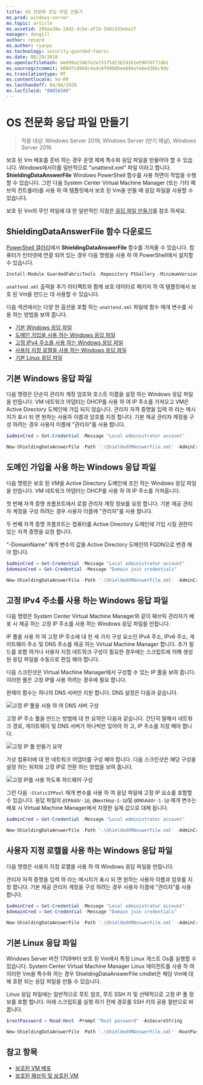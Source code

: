 ```yaml
---
title: OS 전문화 응답 파일 만들기
ms.prod: windows-server
ms.topic: article
ms.assetid: 299aa38e-28d2-4cbe-af16-5b8c533eba1f
manager: dongill
author: rpsqrd
ms.author: ryanpu
ms.technology: security-guarded-fabric
ms.date: 08/29/2018
ms.openlocfilehash: be099a234b7e2e73375d23b19161e59876f71d61
ms.sourcegitcommit: b00d7c8968c4adc8f699dbee694afe6ed36bc9de
ms.translationtype: MT
ms.contentlocale: ko-KR
ms.lasthandoff: 04/08/2020
ms.locfileid: "80856506"
---
```

# <a name="create-os-specialization-answer-file"></a>OS 전문화 응답 파일 만들기

>적용 대상: Windows Server 2019, Windows Server (반기 채널), Windows Server 2016

보호 된 Vm 배포를 준비 하는 경우 운영 체제 특수화 응답 파일을 만들어야 할 수 있습니다. Windows에서이를 일반적으로 "unattend.xml" 파일 이라고 합니다. **ShieldingDataAnswerFile** Windows PowerShell 함수를 사용 하면이 작업을 수행할 수 있습니다. 그런 다음 System Center Virtual Machine Manager (또는 기타 패브릭 컨트롤러)를 사용 하 여 템플릿에서 보호 된 Vm을 만들 때 응답 파일을 사용할 수 있습니다.

보호 된 Vm의 무인 파일에 대 한 일반적인 지침은 [응답 파일 만들기](guarded-fabric-tenant-creates-shielding-data.md#create-an-answer-file)를 참조 하세요.
 
## <a name="downloading-the-new-shieldingdataanswerfile-function"></a>ShieldingDataAnswerFile 함수 다운로드

[PowerShell 갤러리](https://aka.ms/gftools)에서 **ShieldingDataAnswerFile** 함수를 가져올 수 있습니다. 컴퓨터가 인터넷에 연결 되어 있는 경우 다음 명령을 사용 하 여 PowerShell에서 설치할 수 있습니다.

```powershell
Install-Module GuardedFabricTools -Repository PSGallery -MinimumVersion 1.0.0
```

`unattend.xml` 출력을 추가 아티팩트와 함께 보호 데이터로 패키지 하 여 템플릿에서 보호 된 Vm을 만드는 데 사용할 수 있습니다.

다음 섹션에서는 다양 한 옵션을 포함 하는 `unattend.xml` 파일에 함수 매개 변수를 사용 하는 방법을 보여 줍니다.

- [기본 Windows 응답 파일](#basic-windows-answer-file)
- [도메인 가입을 사용 하는 Windows 응답 파일](#windows-answer-file-with-domain-join)
- [고정 IPv4 주소를 사용 하는 Windows 응답 파일](#windows-answer-file-with-static-ipv4-addresses)
- [사용자 지정 로캘을 사용 하는 Windows 응답 파일](#windows-answer-file-with-a-custom-locale)
- [기본 Linux 응답 파일](#basic-linux-answer-file)

## <a name="basic-windows-answer-file"></a>기본 Windows 응답 파일

다음 명령은 단순히 관리자 계정 암호와 호스트 이름을 설정 하는 Windows 응답 파일을 만듭니다.
VM 네트워크 어댑터는 DHCP를 사용 하 여 IP 주소를 가져오고 VM은 Active Directory 도메인에 가입 되지 않습니다.
관리자 자격 증명을 입력 하 라는 메시지가 표시 되 면 원하는 사용자 이름과 암호를 지정 합니다.
기본 제공 관리자 계정을 구성 하려는 경우 사용자 이름에 "관리자"를 사용 합니다.

```powershell
$adminCred = Get-Credential -Message "Local administrator account"

New-ShieldingDataAnswerFile -Path '.\ShieldedVMAnswerFile.xml' -AdminCredentials $adminCred
```

## <a name="windows-answer-file-with-domain-join"></a>도메인 가입을 사용 하는 Windows 응답 파일

다음 명령은 보호 된 VM을 Active Directory 도메인에 조인 하는 Windows 응답 파일을 만듭니다.
VM 네트워크 어댑터는 DHCP를 사용 하 여 IP 주소를 가져옵니다.

첫 번째 자격 증명 프롬프트에서 로컬 관리자 계정 정보를 요청 합니다.
기본 제공 관리자 계정을 구성 하려는 경우 사용자 이름에 "관리자"를 사용 합니다.

두 번째 자격 증명 프롬프트는 컴퓨터를 Active Directory 도메인에 가입 시킬 권한이 있는 자격 증명을 요청 합니다.

"-DomainName" 매개 변수의 값을 Active Directory 도메인의 FQDN으로 변경 해야 합니다.

```powershell
$adminCred = Get-Credential -Message "Local administrator account"
$domainCred = Get-Credential -Message "Domain join credentials"

New-ShieldingDataAnswerFile -Path '.\ShieldedVMAnswerFile.xml' -AdminCredentials $adminCred -DomainName 'my.contoso.com' -DomainJoinCredentials $domainCred
```
## <a name="windows-answer-file-with-static-ipv4-addresses"></a>고정 IPv4 주소를 사용 하는 Windows 응답 파일

다음 명령은 System Center Virtual Machine Manager와 같이 패브릭 관리자가 배포 시 제공 하는 고정 IP 주소를 사용 하는 Windows 응답 파일을 만듭니다.

IP 풀을 사용 하 여 고정 IP 주소에 대 한 세 가지 구성 요소인 IPv4 주소, IPv6 주소, 게이트웨이 주소 및 DNS 주소를 제공 하는 Virtual Machine Manager 합니다. 추가 필드를 포함 하거나 사용자 지정 네트워크 구성이 필요한 경우에는 스크립트에 의해 생성 된 응답 파일을 수동으로 편집 해야 합니다.

다음 스크린샷은 Virtual Machine Manager에서 구성할 수 있는 IP 풀을 보여 줍니다. 이러한 풀은 고정 IP를 사용 하려는 경우에 필요 합니다.

현재이 함수는 하나의 DNS 서버만 지원 합니다. DNS 설정은 다음과 같습니다.

![고정 IP 풀을 사용 하 여 DNS 서버 구성](../media/Guarded-Fabric-Shielded-VM/guarded-host-unattend-static-ip-address-pool-dns-settings.png)

고정 IP 주소 풀을 만드는 방법에 대 한 요약은 다음과 같습니다. 간단히 말해서 네트워크 경로, 게이트웨이 및 DNS 서버가 하나씩만 있어야 하 고, IP 주소를 지정 해야 합니다.

![고정 IP 풀 만들기 요약](../media/Guarded-Fabric-Shielded-VM/guarded-host-unattend-static-ip-address-pool-summary.png)

가상 컴퓨터에 대 한 네트워크 어댑터를 구성 해야 합니다. 다음 스크린샷은 해당 구성을 설정 하는 위치와 고정 IP로 전환 하는 방법을 보여 줍니다.

![고정 IP를 사용 하도록 하드웨어 구성](../media/Guarded-Fabric-Shielded-VM/guarded-host-unattend-static-ip-address-pool-network-adapter-settings.png)

그런 다음 `-StaticIPPool` 매개 변수를 사용 하 여 응답 파일에 고정 IP 요소를 포함할 수 있습니다. 응답 파일의 `@IPAddr-1@`, `@NextHop-1-1@`및 `@DNSAddr-1-1@` 매개 변수는 배포 시 Virtual Machine Manager에서 지정한 실제 값으로 대체 됩니다.

```powershell
$adminCred = Get-Credential -Message "Local administrator account"

New-ShieldingDataAnswerFile -Path '.\ShieldedVMAnswerFile.xml' -AdminCredentials $adminCred -StaticIPPool IPv4Address
```

## <a name="windows-answer-file-with-a-custom-locale"></a>사용자 지정 로캘을 사용 하는 Windows 응답 파일

다음 명령은 사용자 지정 로캘을 사용 하 여 Windows 응답 파일을 만듭니다.

관리자 자격 증명을 입력 하 라는 메시지가 표시 되 면 원하는 사용자 이름과 암호를 지정 합니다.
기본 제공 관리자 계정을 구성 하려는 경우 사용자 이름에 "관리자"를 사용 합니다.

```powershell
$adminCred = Get-Credential -Message "Local administrator account"
$domainCred = Get-Credential -Message "Domain join credentials"

New-ShieldingDataAnswerFile -Path '.\ShieldedVMAnswerFile.xml' -AdminCredentials $adminCred -Locale es-ES
```

## <a name="basic-linux-answer-file"></a>기본 Linux 응답 파일

Windows Server 버전 1709부터 보호 된 Vm에서 특정 Linux 게스트 Os를 실행할 수 있습니다.
System Center Virtual Machine Manager Linux 에이전트를 사용 하 여 이러한 Vm을 특수화 하는 경우 ShieldingDataAnswerFile cmdlet은 해당 Vm에 대해 호환 되는 응답 파일을 만들 수 있습니다.

Linux 응답 파일에는 일반적으로 루트 암호, 루트 SSH 키 및 선택적으로 고정 IP 풀 정보를 포함 합니다.
아래 스크립트를 실행 하기 전에 경로를 SSH 키의 공용 절반으로 바꿉니다.

```powershell
$rootPassword = Read-Host -Prompt "Root password" -AsSecureString

New-ShieldingDataAnswerFile -Path '.\ShieldedVMAnswerFile.xml' -RootPassword $rootPassword -RootSshKey '~\.ssh\id_rsa.pub'
```

## <a name="see-also"></a>참고 항목

- [보호된 VM 배포](guarded-fabric-configuration-scenarios-for-shielded-vms-overview.md)
- [보호된 패브릭 및 보호된 VM](guarded-fabric-and-shielded-vms-top-node.md)
